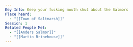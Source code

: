 ```yaml
---
Key Info: Keep your fucking mouth shut about the Salmors
Place heard:
  - "[[Town of Saltmarsh]]"
Session: 1
Related People Met:
  - "[[Anders Salmor]]"
  - "[[Martin Brinehouse]]"
---
```

